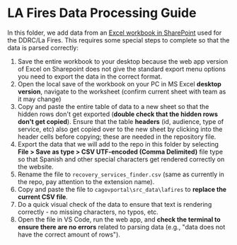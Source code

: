# LA Fires Data Processing Guide

In this folder, we add data from an [Excel workbook in SharePoint](https://stateca.sharepoint.com/:x:/r/sites/CSProducts-NaturalDisasterResponse/Shared%20Documents/Consolidated%20Resource%20Checklist.xlsx?d=w54d2373354d14682a32cf0ddae48e0d6&csf=1&web=1&e=AgU3FF) used for the DDRC/La Fires. This requires some special steps to complete so that the data is parsed correctly:

1. Save the entire workbook to your desktop because the web app version of Excel on Sharepoint does not give the standard export menu options you need to export the data in the correct format.
2. Open the local save of the workbook on your PC in MS Excel **desktop version**, navigate to the worksheet (confirm current sheet with team as it may change)
3. Copy and paste the entire table of data to a new sheet so that the hidden rows don't get exported (**double check that the hidden rows don't get copied**). Ensure that the table **headers** (id, audience, type of service, etc) also get copied over to the new sheet by clicking into the header cells before copying; these are needed in the repository file.
4. Export the data that we will add to the repo in this folder by selecting **File > Save as type > CSV UTF-encoded (Comma Delimited)** file type so that Spanish and other special characters get rendered correctly on the website.
5. Rename the file to `recovery_services_finder.csv` (same as currently in the repo, pay attention to the extension name).
6. Copy and paste the file to `cagovportal\src_data\lafires` to **replace the current CSV file**.
7. Do a quick visual check of the data to ensure that text is rendering correctly - no missing characters, no typos, etc.
8. Open the file in VS Code, run the web app, and **check the terminal to ensure there are no errors** related to parsing data (e.g., "data does not have the correct amount of rows").
